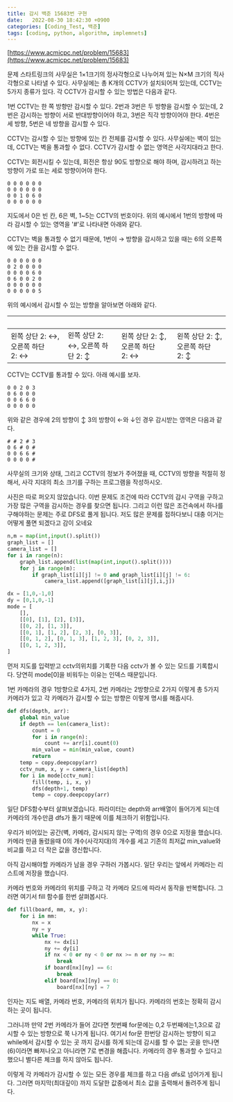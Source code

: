 ```yaml
---
title: 감시 백준 15683번 구현
date:   2022-08-30 18:42:30 +0900
categories: [Coding_Test, 백준]
tags: [coding, python, algorithm, implemnets]
---
```


[https://www.acmicpc.net/problem/15683](https://www.acmicpc.net/problem/15683)

문제
스타트링크의 사무실은 1×1크기의 정사각형으로 나누어져 있는 N×M 크기의 직사각형으로 나타낼 수 있다. 사무실에는 총 K개의 CCTV가 설치되어져 있는데, CCTV는 5가지 종류가 있다. 각 CCTV가 감시할 수 있는 방법은 다음과 같다.

1번 CCTV는 한 쪽 방향만 감시할 수 있다. 2번과 3번은 두 방향을 감시할 수 있는데, 2번은 감시하는 방향이 서로 반대방향이어야 하고, 3번은 직각 방향이어야 한다. 4번은 세 방향, 5번은 네 방향을 감시할 수 있다.

CCTV는 감시할 수 있는 방향에 있는 칸 전체를 감시할 수 있다. 사무실에는 벽이 있는데, CCTV는 벽을 통과할 수 없다. CCTV가 감시할 수 없는 영역은 사각지대라고 한다.

CCTV는 회전시킬 수 있는데, 회전은 항상 90도 방향으로 해야 하며, 감시하려고 하는 방향이 가로 또는 세로 방향이어야 한다.

```
0 0 0 0 0 0
0 0 0 0 0 0
0 0 1 0 6 0
0 0 0 0 0 0
```
지도에서 0은 빈 칸, 6은 벽, 1~5는 CCTV의 번호이다. 위의 예시에서 1번의 방향에 따라 감시할 수 있는 영역을 '#'로 나타내면 아래와 같다.

CCTV는 벽을 통과할 수 없기 때문에, 1번이 → 방향을 감시하고 있을 때는 6의 오른쪽에 있는 칸을 감시할 수 없다.
```
0 0 0 0 0 0
0 2 0 0 0 0
0 0 0 0 6 0
0 6 0 0 2 0
0 0 0 0 0 0
0 0 0 0 0 5
```
위의 예시에서 감시할 수 있는 방향을 알아보면 아래와 같다.

| | | | |
| :- | :- | :- | :- |
|왼쪽 상단 2: ↔, 오른쪽 하단 2: ↔|왼쪽 상단 2: ↔, 오른쪽 하단 2: ↕|왼쪽 상단 2: ↕, 오른쪽 하단 2: ↔|왼쪽 상단 2: ↕, 오른쪽 하단 2: ↕|

CCTV는 CCTV를 통과할 수 있다. 아래 예시를 보자.

```
0 0 2 0 3
0 6 0 0 0
0 0 6 6 0
0 0 0 0 0
```
위와 같은 경우에 2의 방향이 ↕ 3의 방향이 ←와 ↓인 경우 감시받는 영역은 다음과 같다.

```
# # 2 # 3
0 6 # 0 #
0 0 6 6 #
0 0 0 0 #
```
사무실의 크기와 상태, 그리고 CCTV의 정보가 주어졌을 때, CCTV의 방향을 적절히 정해서, 사각 지대의 최소 크기를 구하는 프로그램을 작성하시오.

사진은 따로 퍼오지 않았습니다. 이번 문제도 조건에 따라 CCTV의 감시 구역을 구하고 가장 많은 구역을 감시하는 경우를 찾으면 됩니다. 그리고 이런 많은 조건속에서 하나를 구해야하는 문제는 주로 DFS로 풀게 됩니다. 저도 많은 문제를 접하다보니 대충 이거는 어떻게 풀면 되겠다고 감이 오네요

```py
n,m = map(int,input().split())
graph_list = []
camera_list = []
for i in range(n):
    graph_list.append(list(map(int,input().split())))
    for j in range(m):
        if graph_list[i][j] != 0 and graph_list[i][j] != 6:
            camera_list.append([graph_list[i][j],i,j])

dx = [1,0,-1,0]
dy = [0,1,0,-1]
mode = [
    [],
    [[0], [1], [2], [3]],
    [[0, 2], [1, 3]],
    [[0, 1], [1, 2], [2, 3], [0, 3]],
    [[0, 1, 2], [0, 1, 3], [1, 2, 3], [0, 2, 3]],
    [[0, 1, 2, 3]],
]
```
먼저 지도를 입력받고 cctv의위치를 기록한 다음 cctv가 볼 수 있는 모드를 기록합시다. 당연히 mode[0]을 비워두는 이유는 인덱스 때문입니다.

 

1번 카메라의 경우 1방향으로 4가지, 2번 카메라는 2방향으로 2가지 이렇게 총 5가지 카메라가 있고 각 카메라가 감시할 수 있는 방향은 이렇게 명시를 해줍시다.

```py
def dfs(depth, arr):
    global min_value
    if depth == len(camera_list):
        count = 0
        for i in range(n):
            count += arr[i].count(0)
        min_value = min(min_value, count)
        return
    temp = copy.deepcopy(arr)
    cctv_num, x, y = camera_list[depth]
    for i in mode[cctv_num]:
        fill(temp, i, x, y)
        dfs(depth+1, temp)
        temp = copy.deepcopy(arr)
```
일단 DFS함수부터 살펴보겠습니다. 파라미터는 depth와 arr배열이 들어가게 되는데 카메라의 개수만큼 dfs가 돌기 때문에 이를 체크하기 위함입니다.


우리가 비어있는 공간(벽, 카메라, 감시되지 않는 구역)의 경우 0으로 지정을 했습니다. 카메라 만큼 돌렸을때 0의 개수(사각지대)의 개수를 세고 기존의 최저값 min_value와 비교를 하고 더 작은 값을 갱신합니다.

아직 감시해야할 카메라가 남을 경우 구하러 가봅시다. 일단 우리는 앞에서 카메라는 리스트에 저장을 했습니다.

카메라 번호와 카메라의 위치를 구하고 각 카메라 모드에 따라서 동작을 반복합니다. 그러면 여기서 fill 함수를 한번 살펴봅시다.

```py
def fill(board, mm, x, y):
    for i in mm:
        nx = x
        ny = y
        while True:
            nx += dx[i]
            ny += dy[i]
            if nx < 0 or ny < 0 or nx >= n or ny >= m:
                break
            if board[nx][ny] == 6:
                break
            elif board[nx][ny] == 0:
                board[nx][ny] = 7
```
인자는 지도 배열, 카메라 번호, 카메라의 위치가 됩니다.  카메라의 번호는 정확히 감시하는 곳이 됩니다.

그러니까 만약 2번 카메라가 들어 갔다면 첫번째 for문에는 0,2 두번째에는1,3으로 감시할 수 있는 방향으로 쭉 나가게 됩니다. 여기서 for문 한번당 감시하는 방향이 되고 while에서 감시할 수 있는 곳 까지 감시를 하게 되는데 감시를 할 수 없는 곳을 만나면 (6)이라면 빠져나오고 아니라면 7로 변경을 해줍니다. 카메라의 경우 통과할 수 있다고 했으니 별다른 체크를 하지 않아도 됩니다.

이렇게 각 카메라가 감시할 수 있는 모든 경우를 체크를 하고 다음 dfs로 넘어가게 됩니다. 그러면 마지막(최대깊이) 까지 도달한 값중에서 최소 값을 출력해서 돌려주게 됩니다.